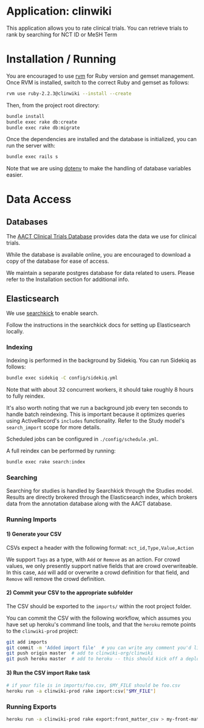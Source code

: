 # Application:  clinwiki

This application allows you to rate clinical trials.
You can retrieve trials to rank by searching for NCT ID or MeSH Term

# Installation / Running
You are encouraged to use [rvm](https://rvm.io/) for Ruby version
and gemset management. Once RVM is installed, switch to the correct
Ruby and gemset as follows:

```bash
rvm use ruby-2.2.3@clinwiki --install --create
```

Then, from the project root directory:

```bash
bundle install
bundle exec rake db:create
bundle exec rake db:migrate
```

Once the dependencies are installed and the database is initialized,
you can run the server with:

```bash
bundle exec rails s
```

Note that we are using [dotenv](https://github.com/bkeepers/dotenv)
to make the handling of database variables easier.

# Data Access

## Databases
The [AACT Clinical Trials Database](http://aact.ctti-clinicaltrials.org/])
provides data the data we use for clinical trials.

While the database is available online,
you are encouraged to download a copy of the database for ease of access.

We maintain a separate postgres database for data related to users.
Please refer to the Installation section for additional info.

## Elasticsearch
We use [searchkick](https://github.com/ankane/searchkick) to enable search.

Follow the instructions in the searchkick docs for setting up Elasticsearch locally.

### Indexing
Indexing is performed in the background by Sidekiq. You can run Sidekiq as follows:

```bash
bundle exec sidekiq -C config/sidekiq.yml
```

Note that with about 32 concurrent workers, it should take roughly 8 hours to
fully reindex.

It's also worth noting that we run a background job every ten seconds to
handle batch reindexing. This is important because it optimizes queries using
ActiveRecord's `includes` functionality. Refer to the Study model's
`search_import` scope for more details.

Scheduled jobs can be configured in `./config/schedule.yml`.

A full reindex can be performed by running:

```bash
bundle exec rake search:index
```

### Searching
Searching for studies is handled by Searchkick through
the Studies model. Results are directly brokered through
the Elasticsearch index, which brokers data from
the annotation database along with the AACT database.


### Running Imports

#### 1) Generate your CSV

CSVs expect a header with the following format:
`nct_id,Type,Value,Action`

We support `Tags` as a type, with `Add` or `Remove` as an action.
For crowd values, we only presently support native fields that are
crowd overwriteable. In this case, `Add` will add or overwrite a crowd
definition for that field, and `Remove` will remove the crowd definition.

#### 2) Commit your CSV to the appropriate subfolder
The CSV should be exported to the `imports/` within the root project folder.

You can commit the CSV with the following workflow, which assumes
you have set up heroku's command line tools, and that the `heroku`
remote points to the `clinwiki-prod` project:

```bash
git add imports
git commit -m 'Added import file'  # you can write any comment you'd like
git push origin master  # add to clinwiki-org/clinwiki
git push heroku master  # add to heroku -- this should kick off a deploy
```

#### 3) Run the CSV import Rake task

```bash
# if your file is in imports/foo.csv, $MY_FILE should be foo.csv
heroku run -a clinwiki-prod rake import:csv["$MY_FILE"]  
```

### Running Exports

```bash
heroku run -a clinwiki-prod rake export:front_matter_csv > my-front-matter.csv
```

